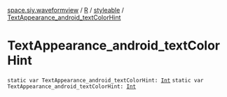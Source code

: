 [space.siy.waveformview](../../index.md) / [R](../index.md) / [styleable](index.md) / [TextAppearance_android_textColorHint](./-text-appearance_android_text-color-hint.md)

# TextAppearance_android_textColorHint

`static var TextAppearance_android_textColorHint: `[`Int`](https://kotlinlang.org/api/latest/jvm/stdlib/kotlin/-int/index.html)
`static var TextAppearance_android_textColorHint: `[`Int`](https://kotlinlang.org/api/latest/jvm/stdlib/kotlin/-int/index.html)